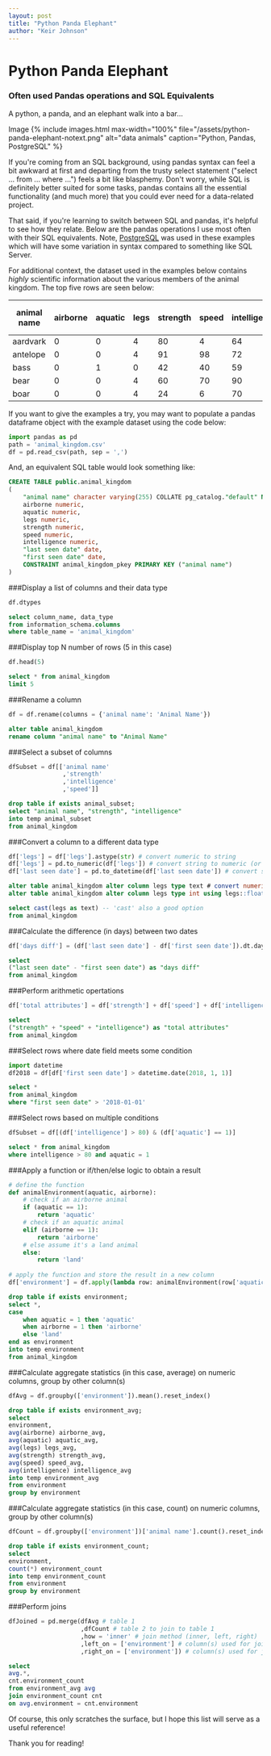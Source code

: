 ```yaml
---
layout: post
title: "Python Panda Elephant"
author: "Keir Johnson"
---
```


# Python Panda Elephant
### Often used Pandas operations and SQL Equivalents

A python, a panda, and an elephant walk into a bar...

Image
{% include images.html
max-width="100%" file="/assets/python-panda-elephant-notext.png" alt="data animals"
caption="Python, Pandas, PostgreSQL" %}

If you're coming from an SQL background, using pandas syntax can feel a bit awkward at first and departing from the trusty select statement ("select ... from ... where ...") feels a bit like blasphemy. Don't worry, while SQL is definitely better suited for some tasks, pandas contains all the essential functionality (and much more) that you could ever need for a data-related project.

That said, if you're learning to switch between SQL and pandas, it's helpful to see how they relate. Below are the pandas operations I use most often with their SQL equivalents. Note, [PostgreSQL](https://www.postgresql.org/) was used in these examples which will have some variation in syntax compared to something like SQL Server.

For additional context, the dataset used in the examples below contains *highly* scientific information about the various members of the animal kingdom. The top five rows are seen below:

animal name | airborne | aquatic | legs | strength | speed | intelligence | last seen date | first seen date
| --- | --- | --- | --- | --- | --- | --- | --- | --- |
aardvark | 0 | 0 | 4 | 80 | 4 | 64 | 7/5/18 | 10/31/17
antelope | 0 | 0 | 4 | 91 | 98 | 72 | 7/6/18 | 12/17/17
bass | 0 | 1 | 0 | 42 | 40 | 59 | 7/7/18 | 12/11/17
bear | 0 | 0 | 4 | 60 | 70 | 90 | 7/8/18 | 11/20/17
boar | 0 | 0 | 4 | 24 | 6 | 70 | 7/9/18 | 9/24/17

If you want to give the examples a try, you may want to populate a pandas dataframe object with the example dataset using the code below:

```python
import pandas as pd
path = 'animal_kingdom.csv'
df = pd.read_csv(path, sep = ',')
```

And, an equivalent SQL table would look something like:

```sql
CREATE TABLE public.animal_kingdom
(
    "animal name" character varying(255) COLLATE pg_catalog."default" NOT NULL,
    airborne numeric,
    aquatic numeric,
    legs numeric,
    strength numeric,
    speed numeric,
    intelligence numeric,
    "last seen date" date,
    "first seen date" date,
    CONSTRAINT animal_kingdom_pkey PRIMARY KEY ("animal name")
)
```

###Display a list of columns and their data type
```python
df.dtypes
```
```sql
select column_name, data_type 
from information_schema.columns 
where table_name = 'animal_kingdom'
```

###Display top N number of rows (5 in this case)
```python
df.head(5)
```
```sql
select * from animal_kingdom
limit 5
```

###Rename a column
```python
df = df.rename(columns = {'animal name': 'Animal Name'})
```
```sql
alter table animal_kingdom
rename column "animal name" to "Animal Name"
```

###Select a subset of columns 
```python
dfSubset = df[['animal name'
               ,'strength'
               ,'intelligence'
               ,'speed']]
```
```sql
drop table if exists animal_subset;
select "animal name", "strength", "intelligence"
into temp animal_subset 
from animal_kingdom
```

###Convert a column to a different data type
```python
df['legs'] = df['legs'].astype(str) # convert numeric to string
df['legs'] = pd.to_numeric(df['legs']) # convert string to numeric (or at least attempt to)
df['last seen date'] = pd.to_datetime(df['last seen date']) # convert string to datetime
```
```sql
alter table animal_kingdom alter column legs type text # convert numeric to string
alter table animal_kingdom alter column legs type int using legs::float; # convert string to numeric (or at least attempt to)

select cast(legs as text) -- 'cast' also a good option
from animal_kingdom
```

###Calculate the difference (in days) between two dates
```python
df['days diff'] = (df['last seen date'] - df['first seen date']).dt.days
```
```sql
select
("last seen date" - "first seen date") as "days diff"
from animal_kingdom
```

###Perform arithmetic opertations
```python
df['total attributes'] = df['strength'] + df['speed'] + df['intelligence']
```
```sql
select
("strength" + "speed" + "intelligence") as "total attributes"
from animal_kingdom
```

###Select rows where date field meets some condition
```python
import datetime
df2018 = df[df['first seen date'] > datetime.date(2018, 1, 1)]
```
```sql
select *
from animal_kingdom
where "first seen date" > '2018-01-01'
```

###Select rows based on multiple conditions
```python
dfSubset = df[(df['intelligence'] > 80) & (df['aquatic'] == 1)]
```
```sql
select * from animal_kingdom
where intelligence > 80 and aquatic = 1
```

###Apply a function or if/then/else logic to obtain a result
```python
# define the function
def animalEnvironment(aquatic, airborne):
    # check if an airborne animal
    if (aquatic == 1):
        return 'aquatic'
    # check if an aquatic animal
    elif (airborne == 1):
        return 'airborne'
    # else assume it's a land animal
    else:
        return 'land'
    
# apply the function and store the result in a new column
df['environment'] = df.apply(lambda row: animalEnvironment(row['aquatic'],row['airborne']),axis = 1)
```
```sql
drop table if exists environment;
select *,
case
	when aquatic = 1 then 'aquatic'
    when airborne = 1 then 'airborne'
    else 'land'
end as environment
into temp environment
from animal_kingdom
```

###Calculate aggregate statistics (in this case, average) on numeric columns, group by other column(s)
```python
dfAvg = df.groupby(['environment']).mean().reset_index()
```
```sql
drop table if exists environment_avg;
select
environment,
avg(airborne) airborne_avg,
avg(aquatic) aquatic_avg,
avg(legs) legs_avg,
avg(strength) strength_avg,
avg(speed) speed_avg,
avg(intelligence) intelligence_avg
into temp environment_avg
from environment
group by environment
```

###Calculate aggregate statistics (in this case, count) on numeric columns, group by other column(s)
```python
dfCount = df.groupby(['environment'])['animal name'].count().reset_index()
```
```sql
drop table if exists environment_count;
select
environment,
count(*) environment_count
into temp environment_count
from environment
group by environment
```

###Perform joins
```python
dfJoined = pd.merge(dfAvg # table 1
                    ,dfCount # table 2 to join to table 1
                    ,how = 'inner' # join method (inner, left, right)
                    ,left_on = ['environment'] # column(s) used for join
                    ,right_on = ['environment']) # column(s) used for join
```
```sql
select
avg.*,
cnt.environment_count
from environment_avg avg
join environment_count cnt
on avg.environment = cnt.environment
```

Of course, this only scratches the surface, but I hope this list will serve as a useful reference!

Thank you for reading!